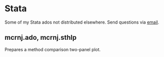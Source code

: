 # Stata
Some of my Stata ados not distributed elsewhere. Send questions via [email](mailto:rnjones@brown.edu).

## mcrnj.ado, mcrnj.sthlp
Prepares a method comparison two-panel plot.

